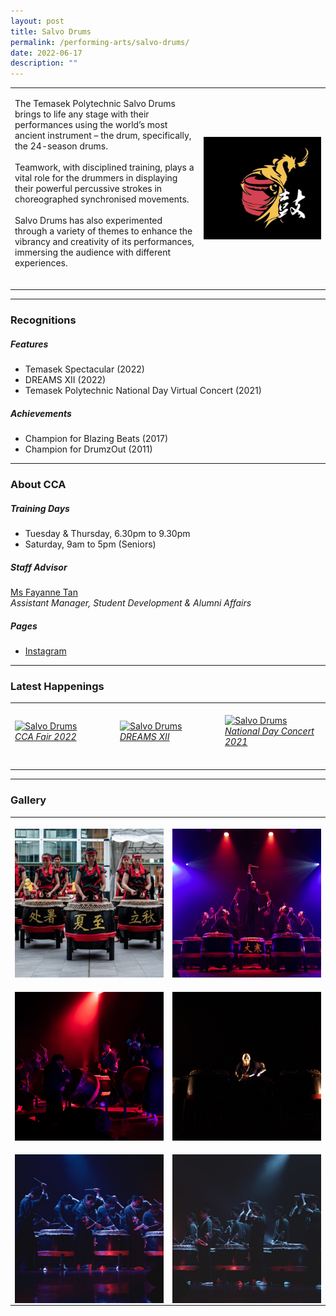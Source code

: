 ```yaml
---
layout: post
title: Salvo Drums
permalink: /performing-arts/salvo-drums/
date: 2022-06-17
description: ""
---
```

<table>
	<tbody>
		<tr>
			<td>
				<p>
                    The Temasek Polytechnic Salvo Drums brings to life any stage with their performances using the world’s most ancient instrument – the drum, specifically, the 24-season drums.
                    <br>
					<br>
                    Teamwork, with disciplined training, plays a vital role for the drummers in displaying their powerful percussive strokes in choreographed synchronised movements. 
                    <br>
                    <br>
                    Salvo Drums has also experimented through a variety of themes to enhance the vibrancy and creativity of its performances, immersing the audience with different experiences.
                    <br>
                    <br>
				</p>
			</td>
			<td style="width:40%">
				<img alt="Salvo" style="display:block;margin-left:auto;margin-right:auto;" src="/images/Arts/Salvo/Salvo_logo.png">
			</td>
		</tr>
	</tbody>
</table>
	
<hr>
	
### Recognitions

##### Features
	
<ul>
    <li>Temasek Spectacular (2022)</li>
    <li>DREAMS XII (2022)</li>
    <li>Temasek Polytechnic National Day Virtual Concert (2021)</li>
</ul>

##### Achievements
	
<ul>
    <li>Champion for Blazing Beats (2017)</li>
    <li>Champion for DrumzOut (2011)</li>
</ul>

<hr>

### About CCA

##### Training Days
            
<ul>    
    <li>Tuesday & Thursday, 6.30pm to 9.30pm</li>
    <li>Saturday, 9am to 5pm (Seniors)</li>
</ul>


##### Staff Advisor

<p>
    <a href="mailto:fayanne_tan@tp.edu.sg">Ms Fayanne Tan</a>
	<br>
	<i>Assistant Manager, Student Development & Alumni Affairs</i>
</p>

##### Pages

<ul>
	<li><a href="https://www.instagram.com/tpsalvo/">Instagram</a></li>
</ul>

<hr>

### Latest Happenings

<table>
    <tr>
        <td style="width:33%"><br>
            <a href="https://www.instagram.com/p/Cco1SjBJ28_/">
                <image src="/images/Arts/Salvo/SALVO_CCA Fair 2022.png" style="display:block;margin-left:auto;margin-right:auto;" alt="Salvo Drums">
                <h6 style="margin-top:0%">CCA Fair 2022</h6>
                </image>
            </a>
        </td>
        <td style="width:33%"><br>
            <a href="https://www.instagram.com/p/CbXZNd3pj72/">
                <image src="/images/Arts/Salvo/SALVO_DREAMS XII.png" style="display:block;margin-left:auto;margin-right:auto;" alt="Salvo Drums">
                <h6 style="margin-top:0%">DREAMS XII</h6>    
                </image>
            </a>
        </td>
        <td style="width:33%"><br>
            <a href="https://www.instagram.com/p/CSJ3niJn7Ak/">
                <image src="/images/Arts/Salvo/SALVO_National Day Concert 2021.png" style="display:block;margin-left:auto;margin-right:auto;" alt="Salvo Drums">
                <h6 style="margin-top:0%">National Day Concert 2021</h6>
                </image>
            </a>
        </td>
    </tr>
</table>
	
<hr>

### Gallery

<table>
	<tbody>
		<tr>
			<td style="width:50%"><br>
				<img alt="Salvo" style="display:block;margin-left:auto;margin-right:auto;" src="/images/Arts/Salvo/Salvo_pic_1.jpg">
			</td>
			<td style="width:50%"><br>
				<img alt="Salvo" style="display:block;margin-left:auto;margin-right:auto;" src="/images/Arts/Salvo/Salvo_pic_2.jpg">
			</td>
		</tr>
		<tr>
			<td style="width:50%"><br>
				<img alt="Salvo" style="display:block;margin-left:auto;margin-right:auto;" src="/images/Arts/Salvo/Salvo_pic_3.jpg">
			</td>
			<td style="width:50%"><br>
				<img alt="Salvo" style="display:block;margin-left:auto;margin-right:auto;" src="/images/Arts/Salvo/Salvo_pic_4.jpg">
			</td>
		</tr>
		<tr>
			<td style="width:50%"><br>
				<img alt="Salvo" style="display:block;margin-left:auto;margin-right:auto;" src="/images/Arts/Salvo/Salvo_pic_5.jpg">
			</td>
			<td style="width:50%"><br>
				<img alt="Salvo" style="display:block;margin-left:auto;margin-right:auto;" src="/images/Arts/Salvo/Salvo_pic_6.jpg">
			</td>
		</tr>
	</tbody>
</table>